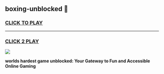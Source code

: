 
## boxing-unblocked 👋
<h3>
<a href="https://premium.freeplayer.one?title=boxing-unblocked&ref=14F">CLICK TO PLAY</a></h3>
<hr>

<h3>
<a href="https://premium.freeplayer.one?title=boxing-unblocked&ref=14F">CLICK 2 PLAY</a>
  
</h3>

<a href="https://premium.freeplayer.one?title=boxing-unblocked&ref=12F/"><img src="https://clearcache.store/games.png"></a>


**worlds hardest game unblocked: Your Gateway to Fun and Accessible Online Gaming**
